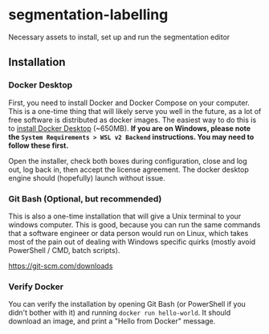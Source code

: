 # segmentation-labelling
Necessary assets to install, set up and run the segmentation editor

## Installation

### Docker Desktop

First, you need to install Docker and Docker Compose on your computer. This is a one-time thing that will likely serve you well in the future, as a lot of free software is distributed as docker images. The easiest way to do this is to [install Docker Desktop](https://docs.docker.com/desktop/) (~650MB). **If you are on Windows, please note the `System Requirements > WSL v2 Backend` instructions. You may need to follow these first.** 

Open the installer, check both boxes during configuration, close and log out, log back in, then accept the license agreement. The docker desktop engine should (hopefully) launch without issue.

### Git Bash (Optional, but recommended)

This is also a one-time installation that will give a Unix terminal to your windows computer. This is good, because you can run the same commands that a software engineer or data person would run on Linux, which takes most of the pain out of dealing with Windows specific quirks (mostly avoid PowerShell / CMD, batch scripts).

https://git-scm.com/downloads

### Verify Docker

You can verify the installation by opening Git Bash (or PowerShell if you didn't bother with it) and running `docker run hello-world`. It should download an image, and print a "Hello from Docker" message.

